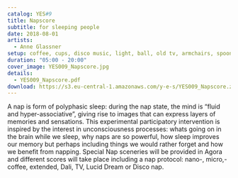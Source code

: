 ```yaml
---
catalog: YES#9
title: Napscore
subtitle: for sleeping people
date: 2018-08-01
artists:
  - Anne Glassner
setup: coffee, cups, disco music, light, ball, old tv, armchairs, spoon, alarm clock, pillows, sofas, matresses, pencil, paper
duration: "05:00 - 20:00"
cover_image: YES009_Napscore.jpg
details:
  - YES009_Napscore.pdf
download: https://s3.eu-central-1.amazonaws.com/y-e-s/YES009_Napscore.zip
---
```

A nap is form of polyphasic sleep: during the nap state, the mind is “fluid and hyper-associative”, giving rise to images that can express layers of memories and sensations. This experimental participatory intervention is inspired by the interest in unconsciousness processes: whats going on in the brain while we sleep, why naps are so powerful, how sleep improves our memory but perhaps including things we would rather forget and how we benefit from napping. Special Nap sceneries will be provided in Agora and different scores will take place including a nap protocol: nano-, micro,- coffee, extended, Dali, TV, Lucid Dream or Disco nap.
